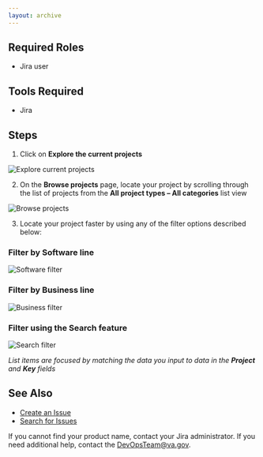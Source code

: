 ```yaml
---
layout: archive
---
```


## Required Roles
* Jira user

## Tools Required
* Jira

## Steps

1. Click on **Explore the current projects**

![Explore current projects](/DevOps-Coms-Public/assets/images/jira/jira_exploreprojects_step1img.png)

2. On the **Browse projects** page, locate your project by scrolling through the list of projects from the **All project types – All categories** list view

![Browse projects](/DevOps-Coms-Public/assets/images/jira/jira_exploreprojects_step2img.png)

3. Locate your project faster by using any of the filter options described below:

### Filter by Software line

![Software filter](/DevOps-Coms-Public/assets/images/jira/jira_exploreprojects_step3aimg.png)

### Filter by Business line

![Business filter](/DevOps-Coms-Public/assets/images/jira/jira_exploreprojects_step3bimg.png)

### Filter using the Search feature

![Search filter](/DevOps-Coms-Public/assets/images/jira/jira_exploreprojects_step3cimg.png)

_List items are focused by matching the data you input to data in the **Project** and **Key** fields_

## See Also

* [Create an Issue](/DevOps-Coms-Public/jira-create-issue.md)
* [Search for Issues](/DevOps-Coms-Public/jira-search-issues.md)

If you cannot find your product name, contact your Jira administrator. If you need additional help, contact the DevOpsTeam@va.gov.
